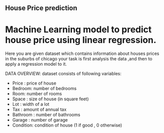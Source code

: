 ## House Price prediction
# Machine Learning model to predict house price using linear regression.
Here you are given dataset which contains information about houses prices in the suburbs of chicago
your task is first analysis the data ,and then to apply a regression model to it.

DATA OVERVIEW:
dataset consists of following variables:

- Price : price of house
- Bedroom: number of bedrooms
- Room: number of rooms
- Space : size of house (in square feet)
- Lot : width of a lot
- Tax : amount of annual tax
- Bathroom : number of bathrooms
- Garage : number of garage
- Condition: condition of house (1 if good , 0 otherwise)
